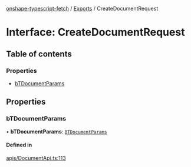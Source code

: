 [onshape-typescript-fetch](../README.md) / [Exports](../modules.md) / CreateDocumentRequest

# Interface: CreateDocumentRequest

## Table of contents

### Properties

- [bTDocumentParams](CreateDocumentRequest.md#btdocumentparams)

## Properties

### bTDocumentParams

• **bTDocumentParams**: [`BTDocumentParams`](BTDocumentParams.md)

#### Defined in

[apis/DocumentApi.ts:113](https://github.com/toebes/onshape-typescript-fetch/blob/3e11ae1/apis/DocumentApi.ts#L113)
